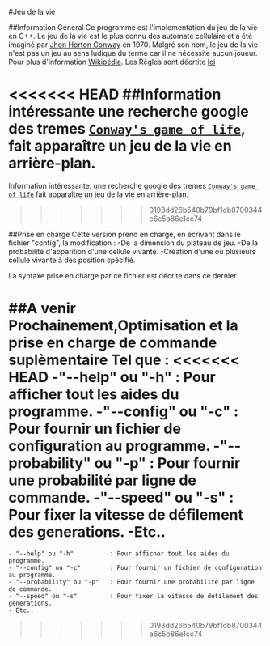 #Jeu de la vie

##Information Géneral
Ce programme est l'implementation du jeu de la vie en C++.
Le jeu de la vie est le plus connu des automate cellulaire et a été imaginé par <a href="https://fr.wikipedia.org/wiki/John_Horton_Conway">Jhon Horton Conway</a> en 1970.
Malgré son nom, le jeu de la vie n'est pas un jeu au sens ludique du terme car il ne nécessite aucun joueur.
Pour plus d'information <a href="https://fr.wikipedia.org/wiki/Jeu_de_la_vie">Wikipédia</a>.
Les Règles sont décrtite <a href="https://fr.wikipedia.org/wiki/Jeu_de_la_vie#R%C3%A8gles">Ici</a>

<<<<<<< HEAD
##Information intéressante
une recherche google des tremes <a href="https://www.google.com/search?q=conway%27s+game+of+life">`Conway's game of life`</a>, fait apparaître un jeu de la vie en arrière-plan.
=======
Information intéressante, une recherche google des tremes <a href="https://www.google.com/search?q=conway%27s+game+of+life">`Conway's game of life`</a> fait apparaître un jeu de la vie en arrière-plan.
>>>>>>> 0193dd26b540b79bf1db8700344e6c5b86e1cc74

##Prise en charge
Cette version prend en charge, en écrivant dans le fichier "config", la modification :
-De la dimension du plateau de jeu.
-De la probabilité d'apparition d'une cellule vivante.
-Création d'une ou plusieurs cellule vivante à des position spécifié.

La syntaxe prise en charge par ce fichier est décrite dans ce dernier.

##A venir
Prochainement,Optimisation et la prise en charge de commande suplèmentaire Tel que :
<<<<<<< HEAD
-"--help" ou "-h" 			: Pour afficher tout les aides du programme.
-"--config" ou "-c"		: Pour fournir un fichier de configuration au programme.
-"--probability" ou "-p" 	: Pour fournir une probabilité par ligne de commande.
-"--speed" ou "-s" 		: Pour fixer la vitesse de défilement des generations.
-Etc..
=======
	- "--help" ou "-h" 			: Pour afficher tout les aides du programme.
	- "--config" ou "-c"		: Pour fournir un fichier de configuration au programme.
	- "--probability" ou "-p" 	: Pour fournir une probabilité par ligne de commande.
	- "--speed" ou "-s" 		: Pour fixer la vitesse de défilement des generations.
	- Etc..
>>>>>>> 0193dd26b540b79bf1db8700344e6c5b86e1cc74
